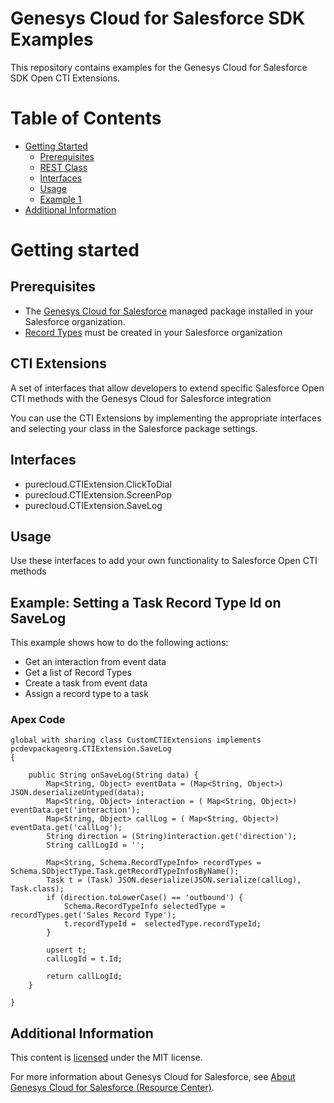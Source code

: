 # Genesys Cloud for Salesforce SDK Examples
This repository contains examples for the Genesys Cloud for Salesforce SDK Open CTI Extensions.


# Table of Contents

* [Getting Started](#getting-started)
  * [Prerequisites](#prerequisites)
  * [REST Class](#rest-class)
  * [Interfaces](#interfaces)
  * [Usage](#usage)
  * [Example 1](#example-1)
* [Additional Information](#additional-information)


# Getting started

## Prerequisites

* The [Genesys Cloud for Salesforce](https://appexchange.salesforce.com/appxListingDetail?listingId=a0N30000000pvMdEAI) managed package installed in your Salesforce organization.
* [Record Types](https://help.salesforce.com/articleView?id=customize_recordtype.htm&type=5) must be created in your Salesforce organization


## CTI Extensions

A set of interfaces that allow developers to extend specific Salesforce Open CTI methods with the Genesys Cloud for Salesforce integration

You can use the CTI Extensions by implementing the appropriate interfaces and selecting your class in the Salesforce package settings. 

## Interfaces

* purecloud.CTIExtension.ClickToDial
* purecloud.CTIExtension.ScreenPop
* purecloud.CTIExtension.SaveLog


## Usage

Use these interfaces to add your own functionality to Salesforce Open CTI methods


## Example: Setting a Task Record Type Id on SaveLog

This example shows how to do the following actions:

* Get an interaction from event data
* Get a list of Record Types 
* Create a task from event data
* Assign a record type to a task 


### Apex Code

```
global with sharing class CustomCTIExtensions implements pcdevpackageorg.CTIExtension.SaveLog 
{

    public String onSaveLog(String data) {
        Map<String, Object> eventData = (Map<String, Object>) JSON.deserializeUntyped(data);
        Map<String, Object> interaction = ( Map<String, Object>) eventData.get('interaction');
        Map<String, Object> callLog = ( Map<String, Object>) eventData.get('callLog');
        String direction = (String)interaction.get('direction');
        String callLogId = '';

        Map<String, Schema.RecordTypeInfo> recordTypes = Schema.SObjectType.Task.getRecordTypeInfosByName();
        Task t = (Task) JSON.deserialize(JSON.serialize(callLog), Task.class);
        if (direction.toLowerCase() == 'outbound') {
            Schema.RecordTypeInfo selectedType = recordTypes.get('Sales Record Type');
            t.recordTypeId =  selectedType.recordTypeId;
        } 
        
        upsert t;
        callLogId = t.Id;
        
        return callLogId;
    }

}
```


## Additional Information

This content is [licensed](/LICENSE) under the MIT license.

For more information about Genesys Cloud for Salesforce, see [About Genesys Cloud for Salesforce (Resource Center)](https://help.mypurecloud.com/?p=65221).

